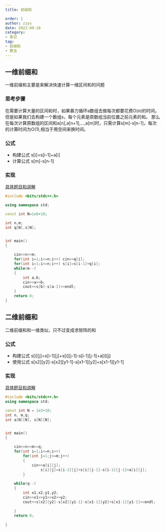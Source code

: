 ```yaml
---
title: 前缀和

order: 1
author: zzys
date: 2022-09-18
category:
- 笔记
tag:
- 前缀和
- 算法
---
```



## 一维前缀和

一维前缀和主要是来解决快速计算一维区间和的问题

### 思考步骤

在需要计算大量的区间和时，如果暴力循环a数组去做每次都要花费O(n)的时间。
但是如果我们去构建一个数组s，每个元素是原数组当前位置之前元素的和。
那么在每次计算原数组的区间和a[n],a[n+1],...,a[m]时，只需计算s[m]-s[n-1]，每次的计算时间为O(1),相当于用空间来换时间。

### 公式
- 构建公式
s[i]=s[i-1]+a[i]
- 计算公式
s[m]-s[n-1]
### 实现

[具体题目和讲解](https://www.acwing.com/activity/content/problem/content/829/)

```c++
#include <bits/stdc++.h>

using namespace std;

const int N=1e6+10;

int n,m;
int q[N],s[N];


int main()
{
    
    cin>>n>>m;
    for(int i=1;i<=n;i++) cin>>q[i];
    for(int i=1;i<=n;i++) s[i]=s[i-1]+q[i];
    while(m--)
    {
        int a,b;
        cin>>a>>b;
        cout<<s[b]-s[a-1]<<endl;
    }
    return 0;
}
```
## 二维前缀和

二维前缀和和一维类似，只不过变成求矩阵的和

### 公式
- 构建公式
  s[i][j]=s[i-1][j]+s[i][j-1]-s[i-1][j-1]+a[i][j]
- 使用公式
  s[x2][y2]-s[x2][y1-1]-s[x1-1][y2]+s[x1-1][y1-1]

### 实现
[具体题目和讲解](https://www.acwing.com/activity/content/problem/content/830/)

```c++
#include <bits/stdc++.h>
using namespace std;

const int N = 1e3+10;
int n, m,q;
int a[N][N], s[N][N];


int main()
{
	
	cin>>n>>m>>q;
	for(int i=1;i<=n;i++)
	    for(int j=1;j<=m;j++) 
	    {
	        cin>>a[i][j];
                s[i][j]=s[i-1][j]+s[i][j-1]-s[i-1][j-1]+a[i][j];
	    }
	        
    while(q--)
    {
        int x1,x2,y1,y2;
        cin>>x1>>y1>>x2>>y2;
        cout<<s[x2][y2]-s[x2][y1-1]-s[x1-1][y2]+s[x1-1][y1-1]<<endl;
        
    }
	return 0;
		
}
```